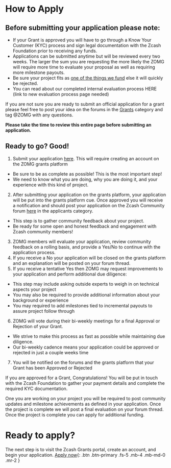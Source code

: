 # How to Apply

## Before submitting your application please note:

* If your Grant is approved you will have to go through a Know Your Customer (KYC) process and sign legal documentation with the Zcash Foundation prior to receiving any funds.  
* Applications can be submitted anytime but will be reviewed every two weeks. 
The larger the sum you are requesting the more likely the ZOMG will require more time to evaluate your proposal as well as requiring more milestone payouts.
* Be sure your project fits as [one of the things we fund](https://zcashomg.org/what-we-fund.html) else it will quickly be rejected.
* You can read about our completed internal evaluation process HERE (link to new evaluation process page needed)


If you are not sure you are ready to submit an official application for a grant please feel free to post your idea on the forums in the [Grants](https://forum.zcashcommunity.com/c/Grants/33) category and tag @ZOMG with any questions. 

**Please take the time to review this entire page before submitting an application.** 

## Ready to go? Good! 

1. Submit your application [here](https://grants.zfnd.org/create-request). This will require creating an account on the ZOMG grants platform 
* Be sure to be as complete as possible! This is the most important step! 
* We need to know what you are doing, why you are doing it, and your experience with this kind of project. 
2. After submitting your application on the grants platform,  your application will be put into the grants platform cue. Once approved you will receive a notification and should post your application on the Zcash Community forum [here](https://forum.zcashcommunity.com/c/Grants/Applications/36) in the applicants category.
* This step is to gather community feedback about your project. 
* Be ready for some open and honest feedback and engagement with Zcash community members!
 3. ZOMG members will evaluate your application, review community feedback on a rolling basis, and provide a Yes/No to continue with the application process.
4. If you receive a No your application will be closed on the grants platform and an explanation will be posted on your forum thread.  
5. If you receive a tentative Yes then ZOMG may request improvements to your application and perform additional due diligence:
* This step may include asking outside experts to weigh in on technical aspects your project
* You may also be required to provide additional information about your background or experience 
* You may required to add milestones tied to incremental payouts to assure project follow through
6. ZOMG will vote during their bi-weekly meetings for a final Approval or Rejection of your Grant. 
* We strive to make this process as fast as possible while maintaining due diligence.
* Our bi-weekly cadence means your application could be approved or rejected in just a couple weeks time 
7. You will be notified on the forums and the grants platform that your Grant has been Approved or Rejected


If you are approved for a Grant, Congratulations! You will be put in touch with the Zcash Foundation to gather your payment details and complete the required KYC documentation. 

One you are working on your project you will be required to post community updates and milestone achievements as defined in your application. Once the project is complete we will post a final evaluation on your forum thread. Once the project is complete you can apply for additional funding.


# Ready to apply?
The next step is to visit the Zcash Grants portal, create an account, and begin your application.
[Apply now](https://grants.zfnd.org/create-request){: .btn .btn-primary .fs-5 .mb-4 .mb-md-0 .mr-2 }
